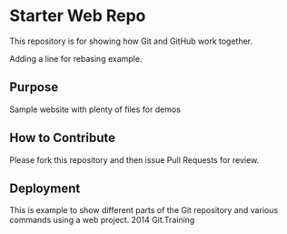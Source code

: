 # Starter Web Repo

This repository is for showing how Git and GitHub work together.

Adding a line for rebasing example.

## Purpose

Sample website with plenty of files for demos

## How to Contribute

Please fork this repository and then issue Pull Requests for review. 

## Deployment

This is example to show different parts of the Git repository and various commands using a web project.
2014 Git.Training
